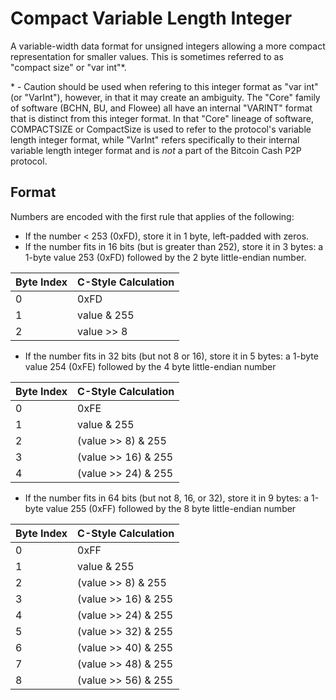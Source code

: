 # Compact Variable Length Integer

A variable-width data format for unsigned integers allowing a more compact representation for smaller values.  This is sometimes referred to as "compact size" or "var int"\*.  

\* - Caution should be used when refering to this integer format as "var int" (or "VarInt"), however, in that it may create an ambiguity. The "Core" family of software (BCHN, BU, and Flowee) all have an internal "VARINT" format that is distinct from this integer format. In that "Core" lineage of software, COMPACTSIZE or CompactSize is used to refer to the protocol's variable length integer format, while "VarInt" refers specifically to their internal variable length integer format and is *not* a part of the Bitcoin Cash P2P protocol.

## Format

Numbers are encoded with the first rule that applies of the following:

* If the number < 253 (0xFD), store it in 1 byte, left-padded with zeros.
* If the number fits in 16 bits (but is greater than 252), store it in 3 bytes: a 1-byte value 253 (0xFD) followed by the 2 byte little-endian number.

| Byte Index | C-Style Calculation |
|-------------|------------------------|
| 0 | 0xFD |
| 1 | value & 255 |
| 2 | value >> 8  |

* If the number fits in 32 bits (but not 8 or 16), store it in 5 bytes: a 1-byte value 254 (0xFE) followed by the 4 byte little-endian number

| Byte Index | C-Style Calculation |
|-------------|------------------------|
| 0 | 0xFE |
| 1 | value & 255 |
| 2 | (value >> 8) & 255  |
| 3 | (value >> 16) & 255  |
| 4 | (value >> 24) & 255  |

* If the number fits in 64 bits (but not 8, 16, or 32), store it in 9 bytes: a 1-byte value 255 (0xFF) followed by the 8 byte little-endian number

| Byte Index | C-Style Calculation |
|-------------|------------------------|
| 0 | 0xFF |
| 1 | value & 255 |
| 2 | (value >> 8) & 255  |
| 3 | (value >> 16) & 255  |
| 4 | (value >> 24) & 255  |
| 5 | (value >> 32) & 255  |
| 6 | (value >> 40) & 255  |
| 7 | (value >> 48) & 255  |
| 8 | (value >> 56) & 255  |
